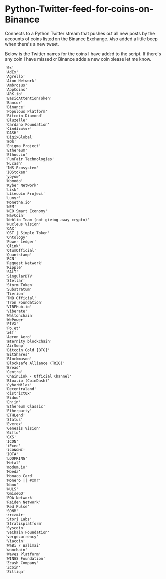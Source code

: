 # Python-Twitter-feed-for-coins-on-Binance
Connects to a Python Twitter stream that pushes out all new posts by the accounts of coins listed on the Binance Exchange. Also added a little beep when there's a new tweet.

Below is the Twitter names for the coins I have added to the script. 
If there's any coin I have missed or Binance adds a new coin please let me know.

    '0x'
    'AdEx'
    'Agrello'
    'Aion Network'
    'Ambrosus'
    'AppCoins'
    'ARK.io'
    'BasicAttentionToken'
    'Bancor'
    'Binance'
    'Populous Platform'
    'Bitcoin Diamond'
    'Bluzelle'
    'Cardano Foundation'
    'Cindicator'
    'DASH'
    'DigixGlobal'
    'EOS'
    'Enigma Project'
    'Ethereum'
    'Ethos.io'
    'FunFair Technologies'
    'H.cash'
    'INS Ecosystem'
    'IOStoken'
    'yoyow'
    'Komodo'
    'Kyber Network'
    'Lisk'
    'Litecoin Project'
    'Lunyr'
    'Monetha.io'
    'NEM'
    'NEO Smart Economy'
    'NavCoin'
    'Neblio Team (not giving away crypto)'
    'Nucleus Vision'
    'OAX'
    'OST | Simple Token'
    'Ontology'
    'Power Ledger'
    'Qlink'
    'QtumOfficial'
    'Quantstamp'
    'RCN'
    'Request Network'
    'Ripple'
    'SALT'
    'SingularDTV'
    'Stellar'
    'Storm Token'
    'Substratum'
    'Tierion'
    'TNB Official'
    'Tron Foundation'
    'VIBEHub.io'
    'Viberate'
    'Waltonchain'
    'WePower'
    'PIVX'
    'Po.et'
    'ælf'
    'Aeron Aero'
    'æternity blockchain'
    'AirSwap'
    'Bitcoin Gold [BTG]'
    'BitShares'
    'Blockmason'
    'Blocksafe Alliance (TRIG)'
    'Bread'
    'Centra'
    'ChainLink - Official Channel'
    'Blox.io (CoinDash)'
    'CyberMiles'
    'Decentraland'
    'district0x'
    'Eidoo'
    'Enjin'
    'Ethereum Classic'
    'Etherparty'
    'ETHLend'
    'Status'
    'Everex'
    'Genesis Vision'
    'Gifto'
    'GXS'
    'ICON'
    'iExec'
    'ICONOMI'
    'IOTA'
    'LOOPRING'
    'Metal'
    'modum.io'
    'Moeda'
    'Monaco Card'
    'Monero || #xmr'
    'Nano'
    'NULS'
    'OmiseGO'
    'POA Network'
    'Raiden Network'
    'Red Pulse'
    'SONM'
    'steemit'
    'Storj Labs'
    'Stratisplatform'
    'Syscoin'
    'VeChain Foundation'
    'vergecurrency'
    'Viacoin'
    'WaBi / Walimai'
    'wanchain'
    'Waves Platform'
    'WINGS Foundation'
    'Zcash Company'
    'Zcoin'
    'Zilliqa'
